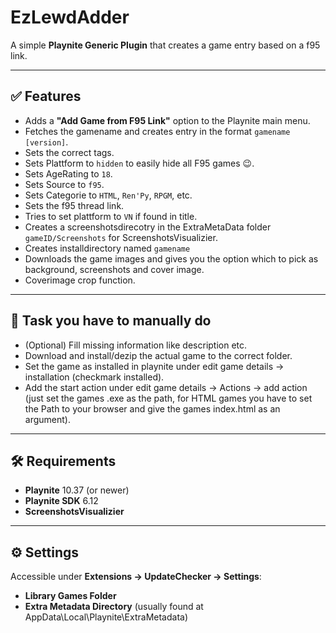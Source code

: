 # EzLewdAdder

A simple **Playnite Generic Plugin** that creates a game entry based on a f95 link.

---

## ✅ Features
- Adds a **"Add Game from F95 Link"** option to the Playnite main menu.
- Fetches the gamename and creates entry in the format ```gamename [version]```.
- Sets the correct tags.
- Sets Plattform to ```hidden``` to easily hide all F95 games 😉.
- Sets AgeRating to ```18```.
- Sets Source to ```f95```.
- Sets Categorie to ```HTML```, ```Ren'Py```, ```RPGM```, etc.
- Sets the f95 thread link.
- Tries to set plattform to ```VN``` if found in title.
- Creates a screenshotsdirecotry in the ExtraMetaData folder ```gameID/Screenshots``` for ScreenshotsVisualizier.
- Creates installdirectory named ```gamename```
- Downloads the game images and gives you the option which to pick as background, screenshots and cover image.
- Coverimage crop function.

---

## 📝 Task you have to manually do
- (Optional) Fill missing information like description etc.
- Download and install/dezip the actual game to the correct folder.
- Set the game as installed in playnite under edit game details -> installation (checkmark installed).
- Add the start action under edit game details -> Actions -> add action (just set the games .exe as the path, for HTML games you have to set the Path to your browser and give the games index.html as an argument).

---

## 🛠 Requirements
- **Playnite** 10.37 (or newer)
- **Playnite SDK** 6.12
- **ScreenshotsVisualizier**

---

## ⚙️ Settings
Accessible under **Extensions → UpdateChecker → Settings**:

- **Library Games Folder**  
- **Extra Metadata Directory** (usually found at AppData\Local\Playnite\ExtraMetadata)
